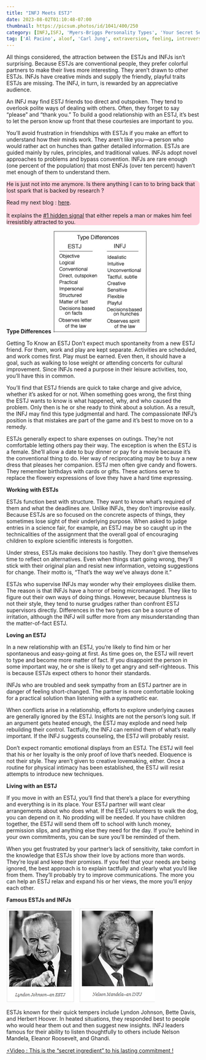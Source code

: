 ```yaml
---
title: "INFJ Meets ESTJ"
date: 2023-08-02T01:10:48-07:00
thumbnail: https://picsum.photos/id/1041/400/250
category: [INFJ,ISFJ, 'Myers-Briggs Personality Types', 'Your Secret Self']
tag: ['Al Pacino', aloof, 'Carl Jung', extraversion, feeling, introversion, introvert, judging, MBTI, Myers-Briggs, perceiving, personality, personality type, psychology, relationships, thinking, 'Tiger Woods']
---
```


All things considered, the attraction between the ESTJs and INFJs isn’t surprising. Because ESTJs are conventional people, they prefer colorful partners to make their lives more interesting. They aren’t drawn to other ESTJs. INFJs have creative minds and supply the friendly, playful traits ESTJs are missing. The INFJ, in turn, is rewarded by an appreciative audience.

An INFJ may find ESTJ friends too direct and outspoken. They tend to overlook polite ways of dealing with others. Often, they forget to say “please” and “thank you.” To build a good relationship with an ESTJ, it’s best to let the person know up front that these courtesies are important to you.


You’ll avoid frustration in friendships with ESTJs if you make an effort to understand how their minds work. They aren’t like you—a person who would rather act on hunches than gather detailed information. ESTJs are guided mainly by rules, principles, and traditional values. INFJs adopt novel approaches to problems and bypass convention. INFJs are rare enough (one percent of the population) that most ENFJs (over ten percent) haven’t met enough of them to understand them.

<div style="background-color: #FFD1DC; border-radius: 9px;">
He is just not into me anymore. Is there anything I can to to bring back that lost spark that is backed by research ? 

Read my next blog : <a id="aflink" href="/wp/what-makes-him-want-only-you" class="two" target="_blank" title="Video : This is the “secret ingredient” to his lasting commitment">here</a>.</br></br>It explains the <a id="aflink" href="/wp/what-makes-him-want-only-you" class="two" target="_blank" title="Video : This is the “secret ingredient” to his lasting commitment">#1 hidden signal</a> that either repels a man or makes 
him feel irresistibly attracted to you.
</div>

**Type Differences**
![ESTJTypeDifferences](/ESTJTypeDifferences.jpg)

Getting To Know an ESTJ
Don’t expect much spontaneity from a new ESTJ friend. For them, work and play are kept separate. Activities are scheduled, and work comes first. Play must be earned. Even then, it should have a goal, such as walking to lose weight or attending concerts for cultural improvement. Since INFJs need a purpose in their leisure activities, too, you’ll have this in common.


You’ll find that ESTJ friends are quick to take charge and give advice, whether it’s asked for or not. When something goes wrong, the first thing the ESTJ wants to know is what happened, why, and who caused the problem. Only then is he or she ready to think about a solution. As a result, the INFJ may find this type judgmental and hard. The compassionate INFJ’s position is that mistakes are part of the game and it’s best to move on to a remedy.

ESTJs generally expect to share expenses on outings. They’re not comfortable letting others pay their way. The exception is when the ESTJ is a female. She’ll allow a date to buy dinner or pay for a movie because it’s the conventional thing to do. Her way of reciprocating may be to buy a new dress that pleases her companion. ESTJ men often give candy and flowers. They remember birthdays with cards or gifts. These actions serve to replace the flowery expressions of love they have a hard time expressing.

**Working with ESTJs**

ESTJs function best with structure. They want to know what’s required of them and what the deadlines are. Unlike INFJs, they don’t improvise easily. Because ESTJs are so focused on the concrete aspects of things, they sometimes lose sight of their underlying purpose. When asked to judge entries in a science fair, for example, an ESTJ may be so caught up in the technicalities of the assignment that the overall goal of encouraging children to explore scientific interests is forgotten.

Under stress, ESTJs make decisions too hastily. They don’t give themselves time to reflect on alternatives. Even when things start going wrong, they’ll stick with their original plan and resist new information, vetoing suggestions for change. Their motto is, “That’s the way we’ve always done it.”

ESTJs who supervise INFJs may wonder why their employees dislike them. The reason is that INFJs have a horror of being micromanaged. They like to figure out their own ways of doing things. However, because bluntness is not their style, they tend to nurse grudges rather than confront ESTJ supervisors directly. Differences in the two types can be a source of irritation, although the INFJ will suffer more from any misunderstanding than the matter-of-fact ESTJ.

**Loving an ESTJ**

In a new relationship with an ESTJ, you’re likely to find him or her spontaneous and easy-going at first. As time goes on, the ESTJ will revert to type and become more matter of fact. If you disappoint the person in some important way, he or she is likely to get angry and self-righteous. This is because ESTJs expect others to honor their standards.

INFJs who are troubled and seek sympathy from an ESTJ partner are in danger of feeling short-changed. The partner is more comfortable looking for a practical solution than listening with a sympathetic ear.

When conflicts arise in a relationship, efforts to explore underlying causes are generally ignored by the ESTJ. Insights are not the person’s long suit. If an argument gets heated enough, the ESTJ may explode and need help rebuilding their control. Tactfully, the INFJ can remind them of what’s really important. If the INFJ suggests counseling, the ESTJ will probably resist.

Don’t expect romantic emotional displays from an ESTJ. The ESTJ will feel that his or her loyalty is the only proof of love that’s needed. Eloquence is not their style. They aren’t given to creative lovemaking, either. Once a routine for physical intimacy has been established, the ESTJ will resist attempts to introduce new techniques.

**Living with an ESTJ**

If you move in with an ESTJ, you’ll find that there’s a place for everything and everything is in its place. Your ESTJ partner will want clear arrangements about who does what. If the ESTJ volunteers to walk the dog, you can depend on it. No prodding will be needed. If you have children together, the ESTJ will send them off to school with lunch money, permission slips, and anything else they need for the day. If you’re behind in your own commitments, you can be sure you’ll be reminded of them.

When you get frustrated by your partner’s lack of sensitivity, take comfort in the knowledge that ESTJs show their love by actions more than words. They’re loyal and keep their promises. If you feel that your needs are being ignored, the best approach is to explain tactfully and clearly what you’d like from them. They’ll probably try to improve communications. The more you can help an ESTJ relax and expand his or her views, the more you’ll enjoy each other.


**Famous ESTJs and INFJs**

![FamousESTJsandINFJs](/FamousESTJsandINFJs.jpg)

ESTJs known for their quick tempers include Lyndon Johnson, Bette Davis, and Herbert Hoover. In heated situations, they responded best to people who would hear them out and then suggest new insights. INFJ leaders famous for their ability to listen thoughtfully to others include Nelson Mandela, Eleanor Roosevelt, and Ghandi.


<p><a id="aflink" href="https://hop.clickbank.net/?affiliate=klayu&vendor=hissecret&lp=0" class="one" target="_blank" title="⚡Video : This is the “secret ingredient” to his lasting commitment !">⚡Video : This is the “secret ingredient” to his lasting commitment !</a></p>